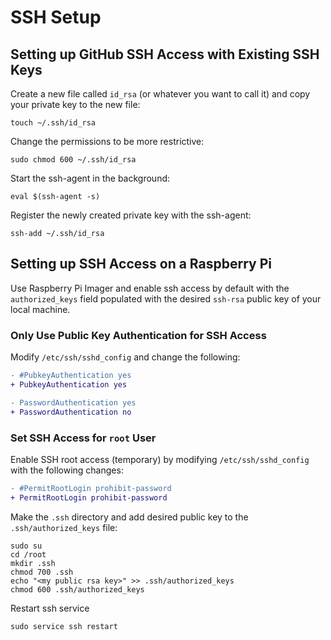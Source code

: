 # SSH Setup

## Setting up GitHub SSH Access with Existing SSH Keys

Create a new file called `id_rsa` (or whatever you want to call it) and copy your private key to the new file:
```
touch ~/.ssh/id_rsa
```

Change the permissions to be more restrictive:
```
sudo chmod 600 ~/.ssh/id_rsa
```

Start the ssh-agent in the background:
```
eval $(ssh-agent -s)
```

Register the newly created private key with the ssh-agent:
```
ssh-add ~/.ssh/id_rsa
```

## Setting up SSH Access on a Raspberry Pi

Use Raspberry Pi Imager and enable ssh access by default with the `authorized_keys` field populated with the desired `ssh-rsa` public key of your local machine.

### Only Use Public Key Authentication for SSH Access

Modify `/etc/ssh/sshd_config` and change the following:
```diff
- #PubkeyAuthentication yes
+ PubkeyAuthentication yes

- PasswordAuthentication yes
+ PasswordAuthentication no
```

### Set SSH Access for `root` User

Enable SSH root access (temporary) by modifying `/etc/ssh/sshd_config` with the following changes:
```diff
- #PermitRootLogin prohibit-password
+ PermitRootLogin prohibit-password
```

Make the `.ssh` directory and add desired public key to the `.ssh/authorized_keys` file:
```
sudo su
cd /root
mkdir .ssh
chmod 700 .ssh
echo "<my public rsa key>" >> .ssh/authorized_keys
chmod 600 .ssh/authorized_keys
```

Restart ssh service
```
sudo service ssh restart
```

